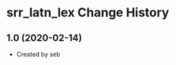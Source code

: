 srr_latn_lex Change History
====================

1.0 (2020-02-14)
----------------
* Created by seb
